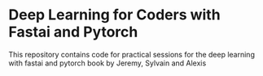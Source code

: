 # Deep Learning for Coders with Fastai and Pytorch
This repository contains code for practical sessions for the deep learning with fastai and pytorch book by Jeremy, Sylvain and Alexis
